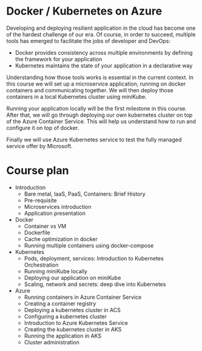 # Docker / Kubernetes on Azure

Developing and deploying resilient application in the cloud has become one of the hardest challenge of our era. Of course, in order to succeed, multiple tools has emerged to facilitate the jobs of developer and DevOps: 

- Docker provides consistency across multiple environments by defining the framework for your application
- Kubernetes maintains the state of your application in a declarative way

Understanding how those tools works is essential in the current context. In this course we will set up a microservice application, running on docker containers and communicating together. We will then deploy those containers in a local Kubernetes cluster using miniKube.

Running your application locally will be the first milestone in this course. After that, we will go through deploying our own kubernetes cluster on top of the Azure Container Service. This will help us understand how to run and configure it on top of docker.

Finally we will use Azure Kubernetes service to test the fully managed service offer by Microsoft.

# Course plan

- Introduction
  - Bare metal, IaaS, PaaS, Containers: Brief History
  - Pre-requisite
  - Microservices introduction
  - Application presentation
- Docker
  - Container vs VM
  - Dockerfile
  - Cache optimization in docker
  - Running multiple containers using docker-compose
- Kubernetes
  - Pods, deployment, services: Introduction to Kubernetes Orchestration
  - Running miniKube locally
  - Deploying our application on miniKube
  - Scaling, network and secrets: deep dive into Kubernetes
- Azure
  - Running containers in Azure Container Service
  - Creating a container registry
  - Deploying a kubernetes cluster in ACS
  - Configuring a kubernetes cluster
  - Introduction to Azure Kubernetes Service
  - Creating the kubernetes cluster in AKS
  - Running the application in AKS
  - Cluster administration